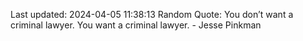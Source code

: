 Last updated: 2024-04-05 11:38:13
Random Quote: You don’t want a criminal lawyer. You want a criminal lawyer. - Jesse Pinkman